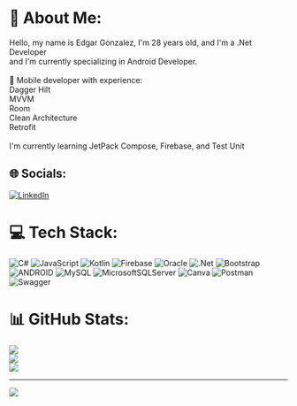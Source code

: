 # 💫 About Me:
Hello, my name is Edgar Gonzalez, I'm 28 years old, and I'm a .Net Developer <br>and I'm currently specializing in Android Developer.<br><br>📲 Mobile developer with experience:<br>Dagger Hilt<br>MVVM<br>Room<br>Clean Architecture<br>Retrofit<br><br>I'm currently learning JetPack Compose, Firebase, and Test Unit


## 🌐 Socials:
[![LinkedIn](https://img.shields.io/badge/LinkedIn-%230077B5.svg?logo=linkedin&logoColor=white)](https://linkedin.com/in/https://www.linkedin.com/in/edgar-reyes-gonzalez-18a653186/) 

# 💻 Tech Stack:
![C#](https://img.shields.io/badge/c%23-%23239120.svg?style=for-the-badge&logo=c-sharp&logoColor=white) ![JavaScript](https://img.shields.io/badge/javascript-%23323330.svg?style=for-the-badge&logo=javascript&logoColor=%23F7DF1E) ![Kotlin](https://img.shields.io/badge/kotlin-%230095D5.svg?style=for-the-badge&logo=kotlin&logoColor=white) ![Firebase](https://img.shields.io/badge/firebase-%23039BE5.svg?style=for-the-badge&logo=firebase) ![Oracle](https://img.shields.io/badge/Oracle-F80000?style=for-the-badge&logo=oracle&logoColor=white) ![.Net](https://img.shields.io/badge/.NET-5C2D91?style=for-the-badge&logo=.net&logoColor=white) ![Bootstrap](https://img.shields.io/badge/bootstrap-%23563D7C.svg?style=for-the-badge&logo=bootstrap&logoColor=white) ![ANDROID](https://img.shields.io/badge/android-%2320232a.svg?style=for-the-badge&logo=android&logoColor=%a4c639) ![MySQL](https://img.shields.io/badge/mysql-%2300f.svg?style=for-the-badge&logo=mysql&logoColor=white) ![MicrosoftSQLServer](https://img.shields.io/badge/Microsoft%20SQL%20Sever-CC2927?style=for-the-badge&logo=microsoft%20sql%20server&logoColor=white) ![Canva](https://img.shields.io/badge/Canva-%2300C4CC.svg?style=for-the-badge&logo=Canva&logoColor=white) ![Postman](https://img.shields.io/badge/Postman-FF6C37?style=for-the-badge&logo=postman&logoColor=white) ![Swagger](https://img.shields.io/badge/-Swagger-%23Clojure?style=for-the-badge&logo=swagger&logoColor=white)
# 📊 GitHub Stats:
![](https://github-readme-stats.vercel.app/api?username=Edgar94Git&theme=swift&hide_border=false&include_all_commits=false&count_private=false)<br/>
![](https://github-readme-streak-stats.herokuapp.com/?user=Edgar94Git&theme=swift&hide_border=false)<br/>
![](https://github-readme-stats.vercel.app/api/top-langs/?username=Edgar94Git&theme=swift&hide_border=false&include_all_commits=false&count_private=false&layout=compact)

---
[![](https://visitcount.itsvg.in/api?id=Edgar94Git&icon=0&color=0)](https://visitcount.itsvg.in)

<!-- Proudly created with GPRM ( https://gprm.itsvg.in ) -->
